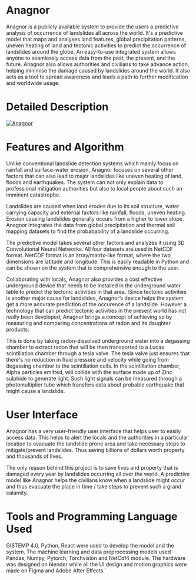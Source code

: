 # Anagnor

Anagnor is a publicly available system to provide the users a predictive analysis of occurrence of landslides all across the world. It's a predictive model that maps and analyses land features, global precipitation patterns, uneven heating of land and tectonic activities to predict the occurrence of landslides around the globe. An easy-to-use integrated system allows anyone to seamlessly access data from the past, the present, and the future. Anagnor also allows authorities and civilians to take advance action, helping minimise the damage caused by landslides around the world. It also acts as a tool to spread awareness and leads a path to further modification and worldwide usage.

# Detailed Description 

[![Anagnor](https://cdn.discordapp.com/attachments/890152800036749335/894466314763108362/Screenshot_2021-10-04_at_12.25.25_AM.png)](https://www.youtube.com/watch?v=u5XusYBq1h0 "Anagnor")

# Features and Algorithm

Unlike conventional landslide detection systems which mainly focus on rainfall and surface-water erosion, Anagnor focuses on several other factors that can also lead to major landslides like uneven heating of land, floods and earthquakes. The system can not only explain data to professional mitigation authorities but also to local people about such an imminent catastrophe.

Landslides are caused when land erodes due to its soil structure, water carrying capacity and external factors like rainfall, floods, uneven heating. Erosion causing landslides generally occurs from a higher to lower slope. Anagnor integrates the data from global precipitation and thermal soil mapping datasets to find the probabability of a landslide occurring.

The predictive model takes several other factors and analyzes it using 3D Convolutional Neural Networks. All four datasets are used in NetCDF format. NetCDF format is an array/matrix-like format, where the two dimensions are latitude and longitude. This is easily readable in Python and can be shown on the system that is comprehensive enough to the user.

Collaborating with locals, Anagnor also provides a cost effective underground device that needs to be installed in the underground water table to predict the tectonic activities in that area. ISince tectonic activities is another major cause for landslides, Anagnor’s device helps the system get a more accurate prediction of the occurence of a landslide. However a technology that can predict tectonic activities in the present world has not really been developed, Anagnor brings a concept of achieving so by measuring and comparing concentrations of radon and its daughter products.

This is done by taking radon-dissolved underground water into a degassing chamber to extract radon that will be then transported to a Lucas scintillation chamber through a tesla valve. The tesla valve just ensures that there's no reduction in fluid pressure and velocity while going from degassing chamber to the scintillation cells. In the scintillation chamber, Alpha particles emitted, will collide with the surface made up of Zinc sulphide to generate light. Such light signals can be measured through a photomultiplier tube which transfers data about probable earthquake that might cause a landslide.

# User Interface

Anagnor has a very user-friendly user interface that helps user to easily access data. This helps to alert the locals and the authorities in a particular location to evacuate the landslide prone area and take necessary steps to mitigate/prevent landslides. Thus saving billions of dollars worth property and thousands of lives.

The only reason behind this project is to save lives and property that is damaged every year by landslides occurring all over the world. A predictive model like Anagnor helps the civilians know when a landslide might occur and thus evacuate the place in time / take steps to prevent such a grand calamity.

# Tools and Programming Language Used

GISTEMP 4.0, Python, React were used to develop the model and the system. The machine learning and data preprocessing models used Pandas, Numpy, Pytorch, Torchvision and NetCdf4 module. The hardware was designed on blender while all the UI design and motion graphics were made on Figma and Adobe After Effects.`